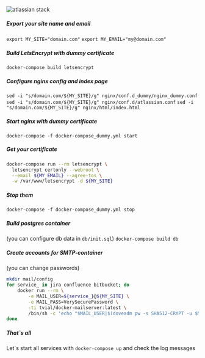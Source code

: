![atlassian stack](http://approximatenumber.github.io/images/atlassian_stack.png)

##### Export your site name and email
`export MY_SITE="domain.com"`
`export MY_EMAIL="my@domain.com"`

##### Build LetsEncrypt with dummy certificate
`docker-compose build letsencrypt`

##### Configure nginx config and index page
`sed -i "s/domain.com/${MY_SITE}/g" nginx/conf.d_dummy/nginx_dummy.conf`
`sed -i "s/domain.com/${MY_SITE}/g" nginx/conf.d/atlassian.conf`
`sed -i "s/domain.com/${MY_SITE}/g" nginx/html/index.html`

##### Start nginx with dummy certificate
`docker-compose -f docker-compose_dummy.yml start`

##### Get your certificate
```bash
docker-compose run --rm letsencrypt \
  letsencrypt certonly --webroot \
  --email ${MY_EMAIL} --agree-tos \
  -w /var/www/letsencrypt -d ${MY_SITE}
```
##### Stop them
`docker-compose -f docker-compose_dummy.yml stop`

##### Build postgres container
(you can configure db data in `db/init.sql`)
`docker-compose build db`

##### Create accounts for SMTP-container
(you can change passwords)
```bash
mkdir mail/config
for service_ in jira confluence bitbucket; do
    docker run --rm \
        -e MAIL_USER=${service_}@${MY_SITE} \
        -e MAIL_PASS=VerySecurePassword \
        -ti tvial/docker-mailserver:latest \
        /bin/sh -c 'echo "$MAIL_USER|$(doveadm pw -s SHA512-CRYPT -u $MAIL_USER -p $MAIL_PASS)"' >> config/postfix-accounts.cf
done
```

##### That\`s all
Let\`s start all services with
`docker-compose up`
and check the log messages
